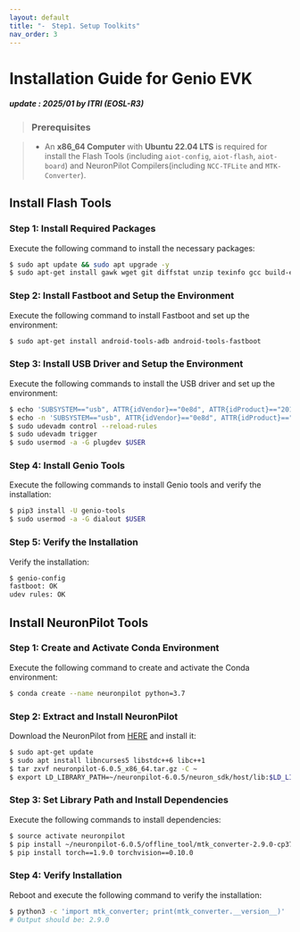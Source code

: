```yaml
---
layout: default
title: "-　Step1. Setup Toolkits"
nav_order: 3
---
```


# Installation Guide for Genio EVK
##### update : 2025/01 by ITRI (EOSL-R3)


> ### Prerequisites

> * An **x86_64 Computer** with **Ubuntu 22.04 LTS** is required for install the Flash Tools (including `aiot-config`, `aiot-flash`, `aiot-board`) and NeuronPilot Compilers(including `NCC-TFLite` and `MTK-Converter`).

## Install Flash Tools

### Step 1: Install Required Packages
Execute the following command to install the necessary packages:

```bash
$ sudo apt update && sudo apt upgrade -y
$ sudo apt-get install gawk wget git diffstat unzip texinfo gcc build-essential chrpath socat cpio python3 python3-pip python3-pexpect xz-utils debianutils iputils-ping python3-git python3-jinja2 libegl1-mesa libsdl1.2-dev pylint xterm python3-subunit mesa-common-dev
```

### Step 2: Install Fastboot and Setup the Environment
Execute the following command to install Fastboot and set up the environment:

```bash
$ sudo apt-get install android-tools-adb android-tools-fastboot
```

### Step 3: Install USB Driver and Setup the Environment
Execute the following commands to install the USB driver and set up the environment:

```bash
$ echo 'SUBSYSTEM=="usb", ATTR{idVendor}=="0e8d", ATTR{idProduct}=="201c", MODE="0660", $ GROUP="plugdev"' | sudo tee -a /etc/udev/rules.d/96-rity.rules
$ echo -n 'SUBSYSTEM=="usb", ATTR{idVendor}=="0e8d", ATTR{idProduct}=="201c", MODE="0660", TAG+="uaccess" SUBSYSTEM=="usb", ATTR{idVendor}=="0e8d", ATTR{idProduct}=="0003", MODE="0660", TAG+="uaccess" SUBSYSTEM=="usb", ATTR{idVendor}=="0403", MODE="0660", TAG+="uaccess" SUBSYSTEM=="gpio", MODE="0660", TAG+="uaccess" ' | sudo tee /etc/udev/rules.d/72-aiot.rules
$ sudo udevadm control --reload-rules
$ sudo udevadm trigger
$ sudo usermod -a -G plugdev $USER
```

### Step 4: Install Genio Tools
Execute the following commands to install Genio tools and verify the installation:

```bash
$ pip3 install -U genio-tools
$ sudo usermod -a -G dialout $USER
```

### Step 5: Verify the Installation
Verify the installation:
```bash
$ genio-config
fastboot: OK
udev rules: OK
```

## Install NeuronPilot Tools

### Step 1: Create and Activate Conda Environment
Execute the following command to create and activate the Conda environment:

```bash
$ conda create --name neuronpilot python=3.7
```
### Step 2: Extract and Install NeuronPilot
Download the NeuronPilot from [HERE](https://githubstorageblob.blob.core.windows.net/file-share/compiler/neuronpilot-6.0.5_x86_64.tar.gz) and install it:

```bash
$ sudo apt-get update
$ sudo apt install libncurses5 libstdc++6 libc++1
$ tar zxvf neuronpilot-6.0.5_x86_64.tar.gz -C ~
$ export LD_LIBRARY_PATH=~/neuronpilot-6.0.5/neuron_sdk/host/lib:$LD_LIBRARY_PATH
```

### Step 3: Set Library Path and Install Dependencies
Execute the following commands to install dependencies:

```bash
$ source activate neuronpilot
$ pip install ~/neuronpilot-6.0.5/offline_tool/mtk_converter-2.9.0-cp37-cp37m-manylinux_2_5_x86_64.manylinux1_x86_64.whl
$ pip install torch==1.9.0 torchvision==0.10.0
```

### Step 4: Verify Installation
Reboot and execute the following command to verify the installation:

```bash
$ python3 -c 'import mtk_converter; print(mtk_converter.__version__)'
# Output should be: 2.9.0
```